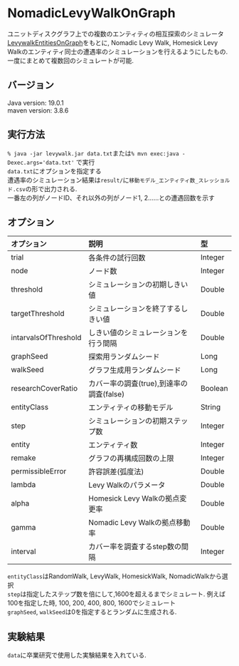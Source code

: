# NomadicLevyWalkOnGraph
ユニットディスクグラフ上での複数のエンティティの相互探索のシミュレータ[LevywalkEntitiesOnGraph](https://github.com/nischis/LevyWalkEntitiesOnGraph)をもとに, Nomadic Levy Walk, Homesick Levy Walkのエンティティ同士の遭遇率のシミュレーションを行えるようにしたもの.
一度にまとめて複数回のシミュレートが可能.

## バージョン  
Java version: 19.0.1  
maven version: 3.8.6  

## 実行方法
`% java -jar levywalk.jar data.txt`または`% mvn exec:java -Dexec.args='data.txt'` で実行  
`data.txt`にオプションを指定する  
遭遇率のシミュレーション結果は`result/`に`移動モデル_エンティティ数_スレッショルド.csv`の形で出力される.  
一番左の列がノードID、それ以外の列がノード1, 2……との遭遇回数を示す

## オプション
| オプション | 説明 | 型 |
|:---|:---|:---|
|trial|各条件の試行回数|Integer|
|node|ノード数|Integer|
|threshold|シミュレーションの初期しきい値|Double|
|targetThreshold|シミュレーションを終了するしきい値|Double|
|intarvalsOfThreshold|しきい値のシミュレーションを行う間隔|Double|
|graphSeed|探索用ランダムシード|Long|
|walkSeed|グラフ生成用ランダムシード|Long|
|researchCoverRatio|カバー率の調査(true),到達率の調査(false)|Boolean|
|entityClass|エンティティの移動モデル|String|
|step|シミュレーションの初期ステップ数|Integer|
|entity|エンティティ数|Integer|
|remake|グラフの再構成回数の上限|Integer|
|permissibleError|許容誤差(弧度法)|Double|
|lambda|Levy Walkのパラメータ|Double|
|alpha|Homesick Levy Walkの拠点変更率|Double|
|gamma|Nomadic Levy Walkの拠点移動率|Double|
|interval|カバー率を調査するstep数の間隔|Integer|

`entityClass`はRandomWalk, LevyWalk, HomesickWalk, NomadicWalkから選択  
`step`は指定したステップ数を倍にして,1600を超えるまでシミュレート. 例えば100を指定した時, 100, 200, 400, 800, 1600でシミュレート  
`graphSeed`, `walkSeed`は0を指定するとランダムに生成される.  
## 実験結果
`data`に卒業研究で使用した実験結果を入れている.


